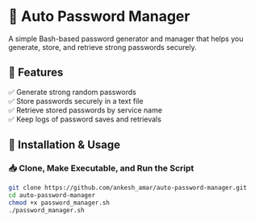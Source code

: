 # 🔐 Auto Password Manager

A simple Bash-based password generator and manager that helps you generate, store, and retrieve strong passwords securely.

## 📌 Features
✅ Generate strong random passwords  
✅ Store passwords securely in a text file  
✅ Retrieve stored passwords by service name  
✅ Keep logs of password saves and retrievals  

## 🚀 Installation & Usage

### 📥 Clone, Make Executable, and Run the Script  
```bash
git clone https://github.com/ankesh_amar/auto-password-manager.git
cd auto-password-manager
chmod +x password_manager.sh
./password_manager.sh
